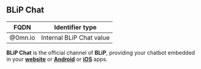 ## BLiP Chat
| FQDN                     | Identifier type             | 
|--------------------------|-----------------------------|
| @0mn.io                  | Internal BLiP Chat value    |

**BLiP Chat** is the official channel of **BLiP**, providing your chatbot embedded in your [**website**](https://github.com/takenet/blip-sdk-web) or [**Android**](https://github.com/takenet/blip-sdk-android) or [**iOS**](https://github.com/takenet/blip-sdk-ios) apps.
